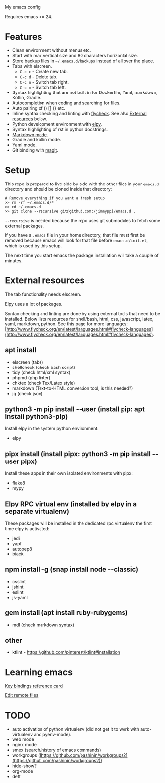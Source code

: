 My emacs config.

Requires emacs >= 24.

# Features

* Clean environment without menus etc.
* Start with max vertical size and 80 characters horizontal size.
* Store backup files in `~/.emacs.d/backups` instead of all over the place.
* Tabs with elscreen.
    * `C-c c` - Create new tab.
    * `C-c d` - Delete tab.
    * `C-c n` - Switch tab right.
    * `C-c m` - Switch tab left.
* Syntax highlighting that are not built in for Dockerfile, Yaml, markdown, Kotlin, Gradle.
* Autocompletion when coding and searching for files.
* Auto pairing of () [] {} etc.
* Inline syntax checking and linting with
  [flycheck](http://www.flycheck.org/en/latest/).
  See also [External resources](#external-resources) below.
* Python development environment with
  [elpy](https://elpy.readthedocs.io/en/latest/index.html).
* Syntax highlighting of rst in python docstrings.
* [Markdown mode](http://jblevins.org/projects/markdown-mode/).
* Gradle and kotlin mode.
* Yaml mode.
* Git binding with [magit](https://magit.vc/).

# Setup

This repo is prepared to live side by side with the other files in your
`emacs.d` directory and should be cloned inside that directory:

    # Remove everything if you want a fresh setup
    >> rm -rf ~/.emacs.d/*
    >> cd ~/.emacs.d
    >> git clone --recursive git@github.com:/jimmyppi/emacs.d .

`--recursive` is needed because the repo uses git submodules to fetch some
external packages.

If you have a `.emacs` file in your home directory, that file must first be
removed because emacs will look for that file before `emacs.d/init.el`,
which is used by this setup.

The next time you start emacs the package installation will take a couple
of minutes.

# External resources

The tab functionality needs elscreen.

Elpy uses a lot of packages.

Syntax checking and linting are done by using external tools that need to
be installed. Below lists resources for shell/bash, html, css, javascript,
latex, yaml, markdown, python.
See this page for more languages: [http://www.flycheck.org/en/latest/languages.html#flycheck-languages](http://www.flycheck.org/en/latest/languages.html#flycheck-languages).

## apt install

* elscreen (tabs)
* shellcheck (check bash script)
* tidy (check html/xml syntax)
* phpmd (php linter)
* chktex (check Tex/Latex style)
* markdown (Text-to-HTML conversion tool, is this needed?)
* jq (check json)

## python3 -m pip install --user (install pip: apt install python3-pip)

Install elpy in the system python environment:

* elpy

## pipx install (install pipx: python3 -m pip install --user pipx)

Install these apps in their own isolated environments with pipx:

* flake8
* mypy

## Elpy RPC virtual env (installed by elpy in a separate virtualenv)

These packages will be installed in the dedicated rpc virtualenv the first time
elpy is activated:

* jedi
* yapf
* autopep8
* black

## npm install -g (snap install node --classic)

* csslint
* jshint
* eslint
* js-yaml

## gem install (apt install ruby-rubygems)

* mdl (check markdown syntax)

## other

* ktlint - https://github.com/pinterest/ktlint#installation

# Learning emacs

[Key bindings reference card](https://www.gnu.org/software/emacs/refcards/pdf/refcard.pdf)

[Edit remote files](https://www.gnu.org/software/emacs/manual/html_node/emacs/Remote-Files.html)

# TODO

* auto activation of python virtualenv (did not get it to work with auto-virtualenv and pyenv-mode).
* web mode
* nginx mode
* smex (search/history of emacs commands)
* workgroups ([https://github.com/pashinin/workgroups2](https://github.com/pashinin/workgroups2))
* hide-show?
* org-mode
* deft
